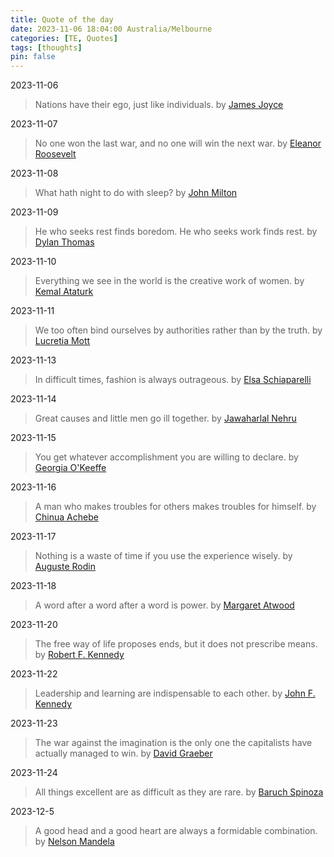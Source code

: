 ```yaml
---
title: Quote of the day
date: 2023-11-06 18:04:00 Australia/Melbourne
categories: [TE, Quotes]
tags: [thoughts]
pin: false
---
```


2023-11-06   
> Nations have their ego, just like individuals. by <a href="https://en.wikipedia.org/wiki/James_Joyce">James Joyce</a>

2023-11-07
> No one won the last war, and no one will win the next war. by <a href="https://en.wikipedia.org/wiki/Eleanor_Roosevelt">Eleanor Roosevelt</a>

2023-11-08
> What hath night to do with sleep? by <a href="https://en.wikipedia.org/wiki/John_Milton">John Milton</a>

2023-11-09
> He who seeks rest finds boredom. He who seeks work finds rest. by <a href="https://en.wikipedia.org/wiki/Dylan_Thomas">Dylan Thomas</a>

2023-11-10
> Everything we see in the world is the creative work of women. by <a href="https://en.wikipedia.org/wiki/Mustafa_Kemal_Atat%C3%BCrk">Kemal Ataturk</a>

2023-11-11
> We too often bind ourselves by authorities rather than by the truth. by <a href="https://www.womenshistory.org/education-resources/biographies/lucretia-mott">Lucretia Mott</a>

2023-11-13
> In difficult times, fashion is always outrageous. by <a href="https://en.wikipedia.org/wiki/Elsa_Schiaparelli">Elsa Schiaparelli</a>

2023-11-14
> Great causes and little men go ill together. by <a href="https://en.wikipedia.org/wiki/Jawaharlal_Nehru">Jawaharlal Nehru</a>

2023-11-15
> You get whatever accomplishment you are willing to declare. by <a href="https://www.okeeffemuseum.org/about-georgia-okeeffe/">Georgia O'Keeffe</a>

2023-11-16
> A man who makes troubles for others makes troubles for himself. by <a href="https://en.wikipedia.org/wiki/Chinua_Achebe">Chinua Achebe</a>

2023-11-17
> Nothing is a waste of time if you use the experience wisely. by <a href="https://rodinmuseum.org/collection/about-auguste-rodin">Auguste Rodin</a>

2023-11-18
> A word after a word after a word is power. by <a href="https://en.wikipedia.org/wiki/Margaret_Atwood">Margaret Atwood</a>

2023-11-20
> The free way of life proposes ends, but it does not prescribe means. by <a href="https://en.wikipedia.org/wiki/Robert_F._Kennedy">Robert F. Kennedy</a>

2023-11-22
> Leadership and learning are indispensable to each other. by <a href="https://en.wikipedia.org/wiki/John_F._Kennedy">John F. Kennedy</a>

2023-11-23
> The war against the imagination is the only one the capitalists have actually managed to win. by <a href="https://www.goodreads.com/quotes/10544921-the-war-against-the-imagination-is-the-only-one-the">David Graeber</a>

2023-11-24
> All things excellent are as difficult as they are rare. by <a href="https://www.oxfordreference.com/display/10.1093/acref/9780191843730.001.0001/q-oro-ed5-00010359">Baruch Spinoza</a>

2023-12-5
> A good head and a good heart are always a formidable combination. by <a href="https://www.nelsonmandela.org/content/page/biography">Nelson Mandela</a>